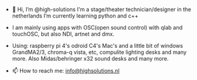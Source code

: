 - 👋 Hi, I’m @high-solutions
I'm a stage/theater technician/designer in the netherlands
I’m currently learning python and c++

- I am mainly using apps with OSC(open sound control) with qlab and touchOSC, but also NDI, artnet and dmx.

- Using:
raspberry pi 4's
odroid C4's
Mac's and a little bit of windows
GrandMA2/3, chroma-q vista, etc, compulite lighting desks and many more.
Also Midas/behringer x32 sound desks and many more.

- 📫 How to reach me: info@highsolutions.nl

<!---
high-solutions/high-solutions is a ✨ special ✨ repository because its `README.md` (this file) appears on your GitHub profile.
You can click the Preview link to take a look at your changes.
--->
